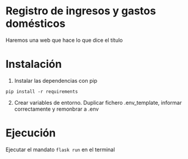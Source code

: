 # Registro de ingresos y gastos domésticos

Haremos una web que hace lo que dice el título

# Instalación
1. Instalar las dependencias con pip
```
pip install -r requirements
```
2. Crear variables de entorno. Duplicar fichero .env_template, informar correctamente y remonbrar a .env

# Ejecución

Ejecutar el mandato `flask run` en el terminal